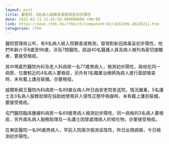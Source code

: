 ```yaml
---
layout: post
title: 醫管局：9名病人經篩查或檢測呈初步陽性
date: 2022-02-11 22:42:58.000000000 +08:00
link: https://news.rthk.hk/rthk/ch/component/k2/1633266-20220211.htm
categories: rthk
---
```


醫院管理局公布，有9名病人經入院篩查或檢測，發現對新冠病毒呈初步陽性，他們年齡介乎8歲至96歲，涉及7間醫院，超過40名醫護人員及病人被列為密切接觸者，要接受檢疫。

其中瑪嘉烈醫院內科及老人科病房一名77歲男病人，檢測初步陽性，與他在同一病房、位置較近的4名病人要檢疫，另外有1名職業治療師為病人進行面部檢查時，未有戴上護目裝備，亦要檢疫。

威爾斯親王醫院內科病房一名89歲女病人昨日由安老院舍送院，情況嚴重，5名護士及3名病人服務助理在協助她使用非入侵性正壓呼吸器時，未有戴上護目裝備，要接受檢疫。

屯門醫院臨床腫瘤科病房一名69歲男病人檢測初步陽性，同一病格的3名病人要檢疫，另外兩名病人服務助理及一名護士因曾處理病人的嘔吐物，亦要接受檢疫。

在東區醫院一名96歲男病人，早前入院兩次檢測呈陰性，昨日出現病徵，今日檢測初步陽性。
